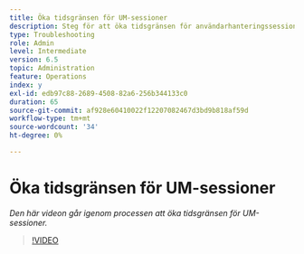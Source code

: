 ```yaml
---
title: Öka tidsgränsen för UM-sessioner
description: Steg för att öka tidsgränsen för användarhanteringssessioner för en användare
type: Troubleshooting
role: Admin
level: Intermediate
version: 6.5
topic: Administration
feature: Operations
index: y
exl-id: edb97c88-2689-4508-82a6-256b344133c0
duration: 65
source-git-commit: af928e60410022f12207082467d3bd9b818af59d
workflow-type: tm+mt
source-wordcount: '34'
ht-degree: 0%

---
```



# Öka tidsgränsen för UM-sessioner

*Den här videon går igenom processen att öka tidsgränsen för UM-sessioner.*

>[!VIDEO](https://video.tv.adobe.com/v/335503?quality=12&learn=on)
